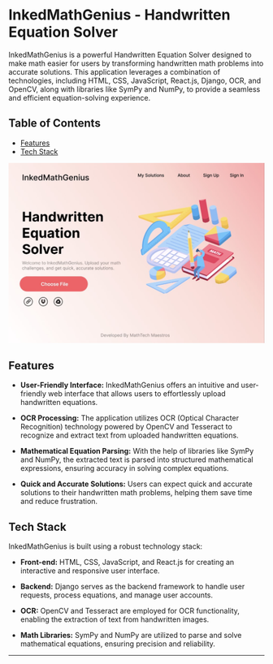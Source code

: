 # InkedMathGenius - Handwritten Equation Solver

InkedMathGenius is a powerful Handwritten Equation Solver designed to make math easier for users by transforming handwritten math problems into accurate solutions. This application leverages a combination of technologies, including HTML, CSS, JavaScript, React.js, Django, OCR, and OpenCV, along with libraries like SymPy and NumPy, to provide a seamless and efficient equation-solving experience.

## Table of Contents

- [Features](#features)
- [Tech Stack](#tech-stack)

![InkedMathGenius](images/InkedMathGenius.jpg)

## Features

- **User-Friendly Interface:** InkedMathGenius offers an intuitive and user-friendly web interface that allows users to effortlessly upload handwritten equations.

- **OCR Processing:** The application utilizes OCR (Optical Character Recognition) technology powered by OpenCV and Tesseract to recognize and extract text from uploaded handwritten equations.

- **Mathematical Equation Parsing:** With the help of libraries like SymPy and NumPy, the extracted text is parsed into structured mathematical expressions, ensuring accuracy in solving complex equations.

- **Quick and Accurate Solutions:** Users can expect quick and accurate solutions to their handwritten math problems, helping them save time and reduce frustration.

## Tech Stack

InkedMathGenius is built using a robust technology stack:

- **Front-end:** HTML, CSS, JavaScript, and React.js for creating an interactive and responsive user interface.

- **Backend:** Django serves as the backend framework to handle user requests, process equations, and manage user accounts.

- **OCR:** OpenCV and Tesseract are employed for OCR functionality, enabling the extraction of text from handwritten images.

- **Math Libraries:** SymPy and NumPy are utilized to parse and solve mathematical equations, ensuring precision and reliability.

---
